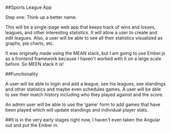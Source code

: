 ##Sports League App


Step one: Think up a better name.

This will be a single-page web app that keeps track of wins and losses, leagues, and other interesting statistics. It will allow a user to create and edit leagues. Also, a user will be able to see all their statistics visualized as graphs, pie charts, etc.

It was originally made using the MEAN stack, but I am going to use Ember.js as a frontend framework because I haven't worked with it on a large scale before. So MEEN stack it is!

##Functionality

A user will be able to login and add a league, see his leagues, see standings and other statistics and maybe even schedules games. A user will be able to see their match history including who they played against and the score.

An admin user will be able to use the 'game' form to add games that have been played which will update standings and individual player stats.

##It is in the very early stages right now, I haven't even taken the Angular out and put the Ember in.